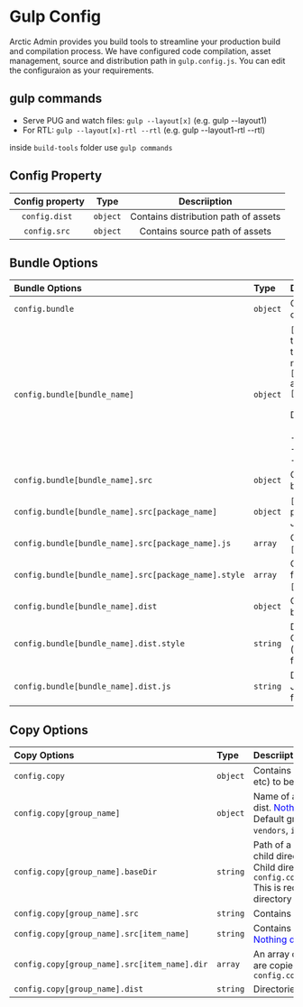 # Gulp Config

Arctic Admin provides you build tools to streamline your production build and compilation process. We have configured code compilation, asset management, source and distribution path in `gulp.config.js`. You can edit the configuraion as your requirements.

## gulp commands

- Serve PUG and watch files: `gulp --layout[x]` (e.g. gulp --layout1)
- For RTL: `gulp --layout[x]-rtl --rtl` (e.g. gulp --layout1-rtl --rtl)

inside `build-tools` folder use `gulp commands`

## Config Property

| Config property |   Type   |             Descriiption             |
| :-------------: | :------: | :----------------------------------: |
| `config.dist `  | `object` | Contains distribution path of assets |
|  `config.src `  | `object` |    Contains source path of assets    |

## Bundle Options

| Bundle Options                                       | Type     | Descriiption                                                                                                                                                                                                                                             |
| :--------------------------------------------------- | :------- | :------------------------------------------------------------------------------------------------------------------------------------------------------------------------------------------------------------------------------------------------------- |
| `config.bundle `                                     | `object` | Contains bundle configurations                                                                                                                                                                                                                           |
| `config.bundle[bundle_name]`                         | `object` | `[bundle_name]` is the name of the bundle. You can change this name. Generated bundle name will be `[bundle_name].bundle.min.js` and `[bundle_name].bundle.min.css` <br/> <br/> Default bundles <br/><br/> - `main`<br/> - `main-dark` <br/> - `vendors` |
| `config.bundle[bundle_name].src`                     | `object` | Contains packages to be bundled.                                                                                                                                                                                                                         |
| `config.bundle[bundle_name].src[package_name]`       | `object` | `[package_name]` is name of the package. This object contains JS and style files.                                                                                                                                                                        |
| `config.bundle[bundle_name].src[package_name].js`    | `array`  | Contains JS source files of `[package_name]` package                                                                                                                                                                                                     |
| `config.bundle[bundle_name].src[package_name].style` | `array`  | Contains style source files(scss/css) of `[package_name]` package                                                                                                                                                                                        |
| `config.bundle[bundle_name].dist`                    | `object` | Contains distribution path of bundled files.                                                                                                                                                                                                             |
| `config.bundle[bundle_name].dist.style`              | `string` | Distribution path of bundled CSS (`[bundle_name].bundle.css`) file.                                                                                                                                                                                      |
| `config.bundle[bundle_name].dist.js`                 | `string` | Distribution path of bundled JS (`[bundle_name].bundle.js`) file.                                                                                                                                                                                        |

## Copy Options

| Copy Options                                 | Type     | Descriiption                                                                                                                                                                                                                                         |
| :------------------------------------------- | :------- | :--------------------------------------------------------------------------------------------------------------------------------------------------------------------------------------------------------------------------------------------------- |
| `config.copy`                                | `object` | Contains assets(js, scss, css, images, fonts & etc) to be copied to dist.                                                                                                                                                                            |
| `config.copy[group_name]`                    | `object` | Name of a group of assets to be copied to dist. <span style="color:blue">Nothing depends on this names.</span> <br/> Default group names: <br/> `vendors`, `images-fonts`, `js`, `data`, `scss`                                                      |
| `config.copy[group_name].baseDir`            | `string` | Path of a base/parent directory from where child directories are copied. <br/> Child directories are specified in `config.copy[group_name].src[item_name].dir` <br/> This is required to tell gulp that copy entire directory instead of only files. |
| `config.copy[group_name].src`                | `string` | Contains the items to be copied.                                                                                                                                                                                                                     |
| `config.copy[group_name].src[item_name]`     | `string` | Contains the array of directory path. <br/> <span style="color:blue">Nothing depends on this names.</span>                                                                                                                                           |
| `config.copy[group_name].src[item_name].dir` | `array`  | An array of directory paths. This derectories are copied to <br/> `config.copy[group_name].dist`                                                                                                                                                     |
| `config.copy[group_name].dist`               | `string` | Directories are copied to this location.                                                                                                                                                                                                             |
